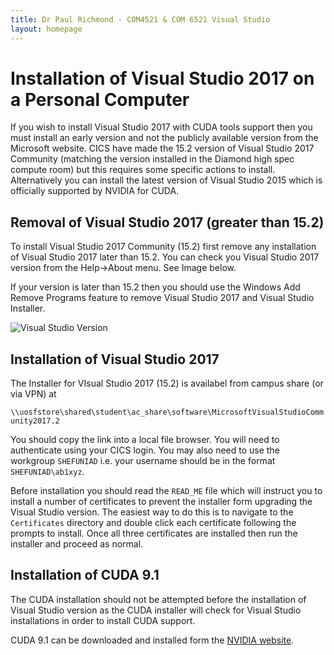 ```yaml
---
title: Dr Paul Richmond - COM4521 & COM 6521 Visual Studio
layout: homepage
---
```


# Installation of Visual Studio 2017 on a Personal Computer

If you wish to install Visual Studio 2017 with CUDA tools support then you must install an early version and not the publicly available version from the Microsoft website. CICS have made the 15.2 version of Visual Studio 2017 Community (matching the version installed in the Diamond high spec compute room) but this requires some specific actions to install. Alternatively you can install the latest version of Visual Studio 2015 which is officially supported by NVIDIA for CUDA.

## Removal of Visual Studio 2017 (greater than 15.2)

To install Visual Studio 2017 Community (15.2) first remove any installation of Visual Studio 2017 later than 15.2. You can check you Visual Studio 2017 version from the Help->About menu. See Image below.

If your version is later than 15.2 then you should use the Windows Add Remove Programs feature to remove Visual Studio 2017 and Visual Studio Installer.

![Visual Studio Version](../../../assets/images/VisualStudioVersion.png "Visual Studio Version")

## Installation of Visual Studio 2017

The Installer for VIsual Studio 2017 (15.2) is availabel from campus share (or via VPN) at

`\\uosfstore\shared\student\ac_share\software\MicrosoftVisualStudioCommunity2017.2`

You should copy the link into a local file browser. You will need to authenticate using your CICS login. You may also need to use the workgroup `SHEFUNIAD` i.e. your username should be in the format `SHEFUNIAD\ab1xyz`.

Before installation you should read the `READ_ME` file which will instruct you to install a number of certificates to prevent the installer form upgrading the Visual Studio version. The easiest way to do this is to navigate to the `Certificates` directory and double click each certificate following the prompts to install. Once all three certificates are installed then run the installer and proceed as normal.

## Installation of CUDA 9.1

The CUDA installation should not be attempted before the installation of Visual Studio version as the CUDA installer will check for Visual Studio installations in order to install CUDA support.

CUDA 9.1 can be downloaded and installed form the [NVIDIA website](https://developer.nvidia.com/cuda-downloads).
